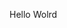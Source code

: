 Hello Wolrd




























































































































































































































































































































































































































